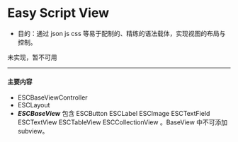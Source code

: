 # Easy Script View

* 目的：通过 json js css 等易于配制的、精练的语法载体，实现视图的布局与控制。

未实现，暂不可用

***

#### 主要内容

* ESCBaseViewController 
* ESCLayout
* ***ESCBaseView***	包含 ESCButton ESCLabel ESCImage ESCTextField ESCTextView ESCTableView ESCCollectionView 。BaseView 中不可添加 subview。

	
